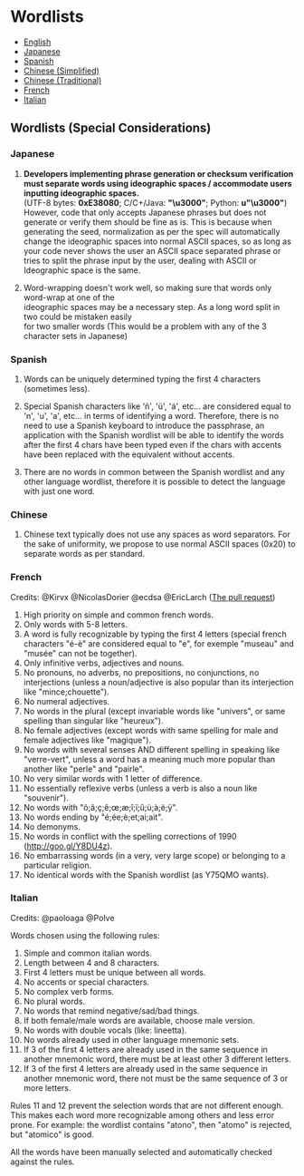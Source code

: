 # Wordlists

* [English](english.txt)
* [Japanese](japanese.txt)
* [Spanish](spanish.txt)
* [Chinese (Simplified)](chinese_simplified.txt)
* [Chinese (Traditional)](chinese_traditional.txt)
* [French](french.txt)
* [Italian](italian.txt)

## Wordlists (Special Considerations)

### Japanese

1. **Developers implementing phrase generation or checksum verification must separate words using ideographic spaces / accommodate users inputting ideographic spaces.**  
(UTF-8 bytes: **0xE38080**; C/C+/Java: **"\u3000"**; Python: **u"\u3000"**)  
However, code that only accepts Japanese phrases but does not generate or verify them should be fine as is.
This is because when generating the seed, normalization as per the spec will
automatically change the ideographic spaces into normal ASCII spaces, so as long as your code never shows the user an ASCII space
separated phrase or tries to split the phrase input by the user, dealing with ASCII or Ideographic space is the same.

2. Word-wrapping doesn't work well, so making sure that words only word-wrap at one of the  
ideographic spaces may be a necessary step. As a long word split in two could be mistaken easily  
for two smaller words (This would be a problem with any of the 3 character sets in Japanese)

### Spanish

1. Words can be uniquely determined typing the first 4 characters (sometimes less).

2. Special Spanish characters like 'ñ', 'ü', 'á', etc... are considered equal to 'n', 'u', 'a', etc... in terms of identifying a word. Therefore, there is no need to use a Spanish keyboard to introduce the passphrase, an application with the Spanish wordlist will be able to identify the words after the first 4 chars have been typed even if the chars with accents have been replaced with the equivalent without accents.

3. There are no words in common between the Spanish wordlist and any other language wordlist, therefore it is possible to detect the language with just one word.

### Chinese

1. Chinese text typically does not use any spaces as word separators. For the sake of
uniformity, we propose to use normal ASCII spaces (0x20) to separate words as per standard.

### French

Credits: @Kirvx @NicolasDorier @ecdsa @EricLarch
([The pull request](https://github.com/bitcoin/bips/issues/152))

1.  High priority on simple and common french words.
2.  Only words with 5-8 letters.
3.  A word is fully recognizable by typing the first 4 letters (special french characters "é-è" are considered equal to "e", for exemple "museau" and "musée" can not be together).
4.  Only infinitive verbs, adjectives and nouns.
5.  No pronouns, no adverbs, no prepositions, no conjunctions, no interjections (unless a noun/adjective is also popular than its interjection like "mince;chouette").
6.  No numeral adjectives.
7.  No words in the plural (except invariable words like "univers", or same spelling than singular like "heureux").
8.  No female adjectives (except words with same spelling for male and female adjectives like "magique").
9.  No words with several senses AND different spelling in speaking like "verre-vert", unless a word has a meaning much more popular than another like "perle" and "pairle".
10. No very similar words with 1 letter of difference.
11. No essentially reflexive verbs (unless a verb is also a noun like "souvenir").
12. No words with "ô;â;ç;ê;œ;æ;î;ï;û;ù;à;ë;ÿ".
13. No words ending by "é;ée;è;et;ai;ait".
14. No demonyms.
15. No words in conflict with the spelling corrections of 1990 (http://goo.gl/Y8DU4z).
16. No embarrassing words (in a very, very large scope) or belonging to a particular religion.
17. No identical words with the Spanish wordlist (as Y75QMO wants).

### Italian

Credits: @paoloaga @Polve

Words chosen using the following rules:

1. Simple and common italian words.
2. Length between 4 and 8 characters.
3. First 4 letters must be unique between all words.
4. No accents or special characters.
5. No complex verb forms.
6. No plural words.
7. No words that remind negative/sad/bad things.
8. If both female/male words are available, choose male version.
9. No words with double vocals (like: lineetta).
10. No words already used in other language mnemonic sets.
11. If 3 of the first 4 letters are already used in the same sequence in another mnemonic word, there must be at least other 3 different letters.
12. If 3 of the first 4 letters are already used in the same sequence in another mnemonic word, there not must be the same sequence of 3 or more letters.

Rules 11 and 12 prevent the selection words that are not different enough. This makes each word more recognizable among others and less error prone. For example: the wordlist contains "atono", then "atomo" is rejected, but "atomico" is good. 

All the words have been manually selected and automatically checked against the rules.
